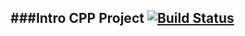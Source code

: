 ###Intro CPP Project [![Build Status](https://travis-ci.org/kernan94/cpp-project.svg)](https://travis-ci.org/kernan94/cpp-project)
---